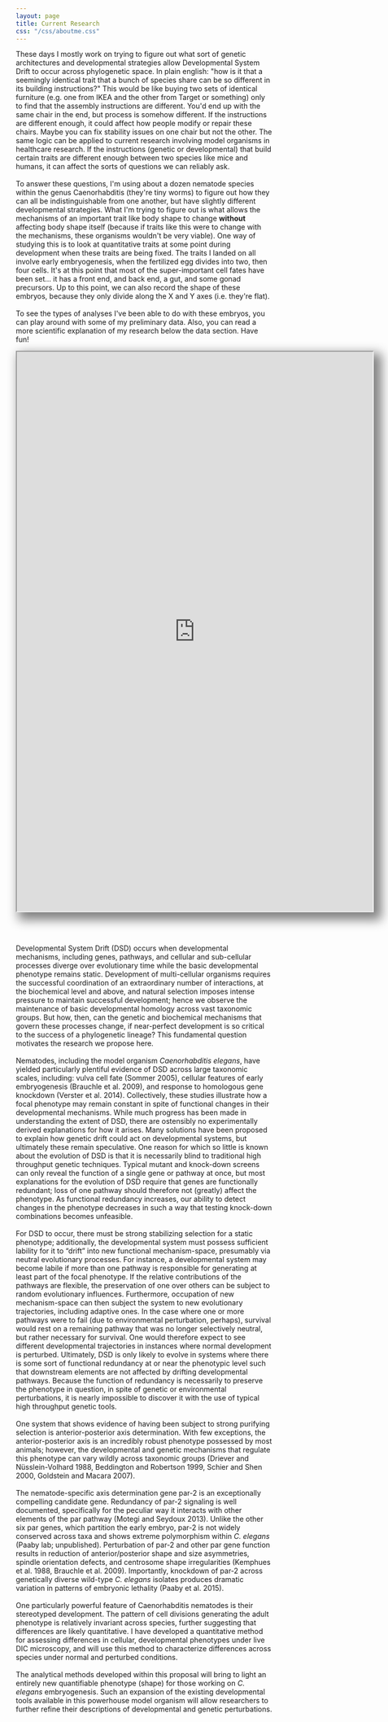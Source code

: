 ```yaml
---
layout: page
title: Current Research
css: "/css/aboutme.css"
---
```


<div id="aboutme-section">
  

<p class="about-text">
These days I mostly work on trying to figure out what sort of genetic architectures and developmental strategies allow Developmental System Drift to occur across phylogenetic space. In plain english: "how is it that a seemingly identical trait that a bunch of species share can be so different in its building instructions?" This would be like buying two sets of identical furniture (e.g. one from IKEA and the other from Target or something) only to find that the assembly instructions are different. You'd end up with the same chair in the end, but process is somehow different. If the instructions are different enough, it could affect how people modify or repair these chairs. Maybe you can fix stability issues on one chair but not the other. The same logic can be applied to current research involving model organisms in healthcare research. If the instructions (genetic or developmental) that build certain traits are different enough between two species like mice and humans, it can affect the sorts of questions we can reliably ask. 
<br><br>
To answer these questions, I'm using about a dozen nematode species within the genus Caenorhabditis (they're tiny worms) to figure out how they can all be indistinguishable from one another, but have slightly different developmental strategies. What I'm trying to figure out is what allows the mechanisms of an important trait like body shape to change <strong>without</strong> affecting body shape itself (because if traits like this were to change with the mechanisms, these organisms wouldn't be very viable). One way of studying this is to look at quantitative traits at some point during development when these traits are being fixed. The traits I landed on all involve early embryogenesis, when the fertilized egg divides into two, then four cells. It's at this point that most of the super-important cell fates have been set... it has a front end, and back end, a gut, and some gonad precursors. Up to this point, we can also record the shape of these embryos, because they only divide along the X and Y axes (i.e. they're flat). 
<br><br>
To see the types of analyses I've been able to do with these embryos, you can play around with some of my preliminary data. Also, you can read a more scientific explanation of my research below the data section. Have fun!
</p>

<iframe src="https://testanick.shinyapps.io/dsd_data/" style="width:700px; height:1100px; box-shadow:10px 10px 20px 5px gray;"></iframe>

<br><br>
<p class="about-text">
Developmental System Drift (DSD) occurs when developmental mechanisms, including genes, pathways, and cellular and sub-cellular processes diverge over evolutionary time while the basic developmental phenotype remains static. Development of multi-cellular organisms requires the successful coordination of an extraordinary number of interactions, at the biochemical level and above, and natural selection imposes intense pressure to maintain successful development; hence we observe the maintenance of basic developmental homology across vast taxonomic groups. But how, then, can the genetic and biochemical mechanisms that govern these processes change, if near-perfect development is so critical to the success of a phylogenetic lineage? This fundamental question motivates the research we propose here.   
<br><br>
Nematodes, including the model organism <i>Caenorhabditis elegans</i>, have yielded particularly plentiful evidence of DSD across large taxonomic scales, including: vulva cell fate (Sommer 2005), cellular features of early embryogenesis (Brauchle et al. 2009), and response to homologous gene knockdown (Verster et al. 2014). Collectively, these studies illustrate how a focal phenotype may remain constant in spite of functional changes in their developmental mechanisms. While much progress has been made in understanding the extent of DSD, there are ostensibly no experimentally derived explanations for how it arises. Many solutions have been proposed to explain how genetic drift could act on developmental systems, but ultimately these remain speculative. One reason for which so little is known about the evolution of DSD is that it is necessarily blind to traditional high throughput genetic techniques. Typical mutant and knock-down screens can only reveal the function of a single gene or pathway at once, but most explanations for the evolution of DSD require that genes are functionally redundant; loss of one pathway should therefore not (greatly) affect the phenotype. As functional redundancy increases, our ability to detect changes in the phenotype decreases in such a way that testing knock-down combinations becomes unfeasible. 
<br><br>
For DSD to occur, there must be strong stabilizing selection for a static phenotype; additionally, the developmental system must possess sufficient lability for it to “drift” into new functional mechanism-space, presumably via neutral evolutionary processes. For instance, a developmental system may become labile if more than one pathway is responsible for generating at least part of the focal phenotype. If the relative contributions of the pathways are flexible, the preservation of one over others can be subject to random evolutionary influences. Furthermore, occupation of new mechanism-space can then subject the system to new evolutionary trajectories, including adaptive ones. In the case where one or more pathways were to fail (due to environmental perturbation, perhaps), survival would rest on a remaining pathway that was no longer selectively neutral, but rather necessary for survival. One would therefore expect to see different developmental trajectories in instances where normal development is perturbed. Ultimately, DSD is only likely to evolve in systems where there is some sort of functional redundancy at or near the phenotypic level such that downstream elements are not affected by drifting developmental pathways. Because the function of redundancy is necessarily to preserve the phenotype in question, in spite of genetic or environmental perturbations, it is nearly impossible to discover it with the use of typical high throughput genetic tools. 
<br><br>
One system that shows evidence of having been subject to strong purifying selection is anterior-posterior axis determination. With few exceptions, the anterior-posterior axis is an incredibly robust phenotype possessed by most animals; however, the developmental and genetic mechanisms that regulate this phenotype can vary wildly across taxonomic groups (Driever and Nüsslein-Volhard 1988, Beddington and Robertson 1999, Schier and Shen 2000, Goldstein and Macara 2007). 
<br><br>
The nematode-specific axis determination gene par-2 is an exceptionally compelling candidate gene. Redundancy of par-2 signaling is well documented, specifically for the peculiar way it interacts with other elements of the par pathway (Motegi and Seydoux 2013). Unlike the other six par genes, which partition the early embryo,  par-2 is not widely conserved across taxa and shows extreme polymorphism within <i>C. elegans</i> (Paaby lab; unpublished). Perturbation of par-2 and other par gene function results in reduction of anterior/posterior shape and size asymmetries, spindle orientation defects, and centrosome shape irregularities (Kemphues et al. 1988, Brauchle et al. 2009). Importantly, knockdown of par-2 across genetically diverse wild-type <i>C. elegans</i> isolates produces dramatic variation in patterns of embryonic lethality (Paaby et al. 2015).
<br><br>
One particularly powerful feature of Caenorhabditis nematodes is their stereotyped development. The pattern of cell divisions generating the adult phenotype is relatively invariant across species, further suggesting that differences are likely quantitative. I have developed a quantitative method for assessing differences in cellular, developmental phenotypes under live DIC microscopy, and will use this method to characterize differences across species under normal and perturbed conditions.
<br><br>
The analytical methods developed within this proposal will bring to light an entirely new quantifiable phenotype (shape) for those working on <i>C. elegans</i> embryogenesis. Such an expansion of the existing developmental tools available in this powerhouse model organism will allow researchers to further refine their descriptions of developmental and genetic perturbations.
</p>
